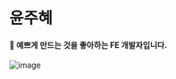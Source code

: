 <!--### Hello Juice World👋-->
# 윤주혜
#### 🌈 예쁘게 만드는 것을 좋아하는 FE 개발자입니다.

![image](https://user-images.githubusercontent.com/26542929/89370132-f3f0fd80-d71a-11ea-8df7-dc29dd6c497c.png)



<!--
**yoonjoohye/yoonjoohye** is a ✨ _special_ ✨ repository because its `README.md` (this file) appears on your GitHub profile.

Here are some ideas to get you started:

- 🔭 I’m currently working on ...
- 🌱 I’m currently learning ...
- 👯 I’m looking to collaborate on ...
- 🤔 I’m looking for help with ...
- 💬 Ask me about ...
- 📫 How to reach me: ...
- 😄 Pronouns: ...
- ⚡ Fun fact: ...
-->
